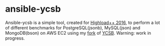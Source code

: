 # ansible-ycsb

Ansible-ycsb is a simple tool, created for [Highload++ 2016](http://www.highload.ru/2016/abstracts/2351.html), to perform a lot of different benchmarks for PostgreSQL(jsonb), MySQL(json) and MongoDB(bson) on AWS EC2 using my [fork](https://github.com/brianfrankcooper/YCSB) of [YCSB](https://github.com/brianfrankcooper/YCSB). Warning: work in progress.
